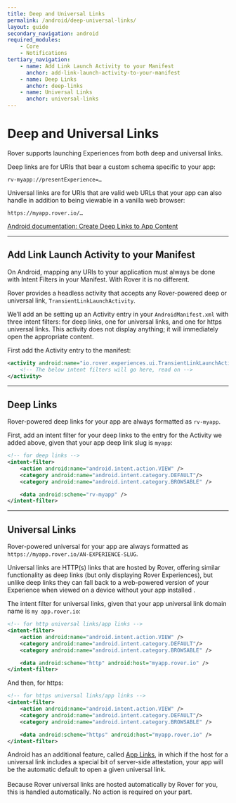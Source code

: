 ```yaml
---
title: Deep and Universal Links
permalink: /android/deep-universal-links/
layout: guide
secondary_navigation: android
required_modules:
    - Core
    - Notifications
tertiary_navigation:
    - name: Add Link Launch Activity to your Manifest
      anchor: add-link-launch-activity-to-your-manifest
    - name: Deep Links
      anchor: deep-links
    - name: Universal Links
      anchor: universal-links
---
```


# Deep and Universal Links

Rover supports launching Experiences from both deep and universal links.

Deep links are for URIs that bear a custom schema specific to your app:

    rv-myapp://presentExperience=…

Universal links are for URIs that are valid web URLs that your app can also
handle in addition to being viewable in a vanilla web browser:

    https://myapp.rover.io/…

<aside class="further-reading">
    <a href="https://developer.android.com/training/app-links/deep-linking">Android documentation: Create Deep Links to App Content</a>
</aside>

---

## Add Link Launch Activity to your Manifest

On Android, mapping any URIs to your application must always be done with Intent
Filters in your Manifest.  With Rover it is no different.

Rover provides a headless activity that accepts any Rover-powered deep or
universal link, `TransientLinkLaunchActivity`.

We’ll add an be setting up an Activity entry in your `AndroidManifest.xml` with
three intent filters: for deep links, one for universal links, and one for https
universal links.  This activity does not display anything; it will immediately
open the appropriate content.

First add the Activity entry to the manifest:

```xml
<activity android:name="io.rover.experiences.ui.TransientLinkLaunchActivity">
    <!-- The below intent filters will go here, read on -->
</activity>
```

---

## Deep Links

Rover-powered deep links for your app are always formatted as `rv-myapp`.

First, add an intent filter for your deep links to the entry for the Activity we
added above, given that your app deep link slug is `myapp`:

```xml
<!-- for deep links -->
<intent-filter>
    <action android:name="android.intent.action.VIEW" />
    <category android:name="android.intent.category.DEFAULT"/>
    <category android:name="android.intent.category.BROWSABLE" />

    <data android:scheme="rv-myapp" />
</intent-filter>
```

---

## Universal Links

Rover-powered universal for your app are always formatted as
`https://myapp.rover.io/AN-EXPERIENCE-SLUG`.

Universal links are HTTP(s) links that are hosted by Rover, offering similar
functionality as deep links (but only displaying Rover Experiences), but unlike
deep links they can fall back to a web-powered version of your Experience when
viewed on a device without your app installed .

The intent filter for universal links, given that your app universal link domain
name is `my app.rover.io`:

```xml
<!-- for http universal links/app links -->
<intent-filter>
    <action android:name="android.intent.action.VIEW" />
    <category android:name="android.intent.category.DEFAULT"/>
    <category android:name="android.intent.category.BROWSABLE" />

    <data android:scheme="http" android:host="myapp.rover.io" />
</intent-filter>
```

And then, for https:

```xml
<!-- for https universal links/app links -->
<intent-filter>
    <action android:name="android.intent.action.VIEW" />
    <category android:name="android.intent.category.DEFAULT"/>
    <category android:name="android.intent.category.BROWSABLE" />

    <data android:scheme="https" android:host="myapp.rover.io" />
</intent-filter>
```

<aside class="advanced">
Android has an additional feature, called <a
href="https://developer.android.com/training/app-links/verify-site-associations">App
Links</a>, in which if the host for a universal link includes a special bit of
server-side attestation, your app will be the automatic default to open a given
universal link.
<br><br>
Because Rover universal links are hosted automatically by Rover for you, this is
handled automatically.  No action is required on your part.
</aside>


